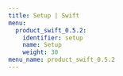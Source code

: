 ```yaml
---
title: Setup | Swift
menu:
  product_swift_0.5.2:
    identifier: setup
    name: Setup
    weight: 30
menu_name: product_swift_0.5.2
---
```


